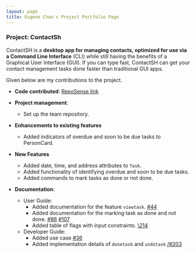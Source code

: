 ```yaml
---
layout: page
title: Eugene Chan's Project Portfolio Page
---
```


### Project: ContactSh

ContactSH is a **desktop app for managing contacts, optimized for use via a Command Line Interface** (CLI) while still
having the benefits of a Graphical User Interface (GUI). If you can type fast, ContactSH can get your contact management
tasks done faster than traditional GUI apps.

Given below are my contributions to the project.

* **Code contributed**: [RepoSense link](https://nus-cs2103-ay2122s1.github.io/tp-dashboard/?search=eugenecsa&sort=groupTitle&sortWithin=title&timeframe=commit&mergegroup=&groupSelect=groupByRepos&breakdown=true&checkedFileTypes=docs~functional-code~test-code~other&since=2021-09-17)

* **Project management**:
  * Set up the team repository.

* **Enhancements to existing features**
  * Added indicators of overdue and soon to be due tasks to PersonCard.

* **New Features**
  * Added date, time, and address attributes to `Task`.
  * Added functionality of identifying overdue and soon to be due tasks.
  * Added commands to mark tasks as done or not done.

* **Documentation**:
    * User Guide:
        * Added documentation for the feature `viewtask`. [\#44](https://github.com/AY2122S1-CS2103T-W10-1/tp/pull/44)
        * Added documentation for the marking task as done and not done. [\#86](https://github.com/AY2122S1-CS2103T-W10-1/tp/pull/86) [\#107](https://github.com/AY2122S1-CS2103T-W10-1/tp/pull/107)
        * Added table of flags with input constraints. [\214](https://github.com/AY2122S1-CS2103T-W10-1/tp/pull/214)
    * Developer Guide:
        * Added use case [\#36](https://github.com/AY2122S1-CS2103T-W10-1/tp/pull/36)
        * Added implementation details of `donetask` and `undotask` [/#203](https://github.com/AY2122S1-CS2103T-W10-1/tp/pull/203)
